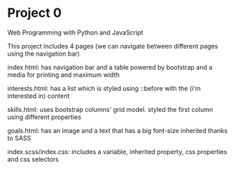 # Project 0

Web Programming with Python and JavaScript

This project includes 4 pages (we can navigate between different pages using the navigation bar)

index.html: has navigation bar and a table powered by bootstrap and a media for printing and maximum width

interests.html: has a list which is styled using ::before with the (i'm interested in) content

skills.html: uses bootstrap columns' grid model. styled the first column using different properties

goals.html: has an image and a text that has a big font-size inherited thanks to SASS

index.scss/index.css: includes a variable, inherited property, css properties and css selectors
